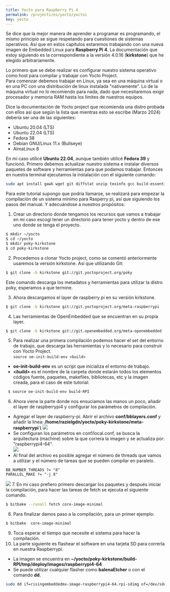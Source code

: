 ```yaml
---
title: Yocto para Raspberry Pi 4
permalink: /projects/es/yocto/yoctoi
key: yocto
---
```


Se dice que la mejor manera de aprender a programar es programando, el mismo principio se sigue respetando para cuestiones de sistemas operativos. Así que en
estos capítulos estaremos trabajando con una nueva imagen de Embedded Linux para **Raspberry Pi 4**. La documentación que estoy siguiendo es la correspondiente a la versión 4.0.16 (**kirkstone**) que he elegido arbitrariamente.    

Lo primero que se debe realizar es configurar nuestro sistema operativo como host para compilar y trabajar con Yocto Project.    
Para comenzar debemos trabajar en Linux, ya sea en una máquina virtual o en una PC con una distribución de linux instalada "nativamente". Lo de la máquina virtual no lo recomiendo para nada,  dado que necesitaremos exigir procesador y memoria RAM hasta los límites de nuestros equipos.   

Dice la documentación de Yocto project que recomienda una  distro probada con ellos así que según la lista que mientras esto se escribe (Marzo 2024) debería ser una de las siguientes:
- Ubuntu 20.04 (LTS)
- Ubuntu 22.04 (LTS)
- Fedora 38
- Debian GNU/Linux 11.x (Bullseye)
- AlmaLinux 8   

En mi caso utilicé **Ubuntu 22.04**, aunque también utilicé **Fedora 39** y funcionó. Primero debemos actualizar nuestro sistema e instalar diversos paquetes de software y herramientas para que podamos trabajar. Entonces en nuestra terminal ejecutamos la instalación con el siguiente comando:    
```bash 
sudo apt install gawk wget git diffstat unzip texinfo gcc build-essential chrpath socat cpio python3 python3-pip python3-pexpect xz-utils debianutils iputils-ping python3-git python3-jinja2 libegl1-mesa libsdl1.2-dev python3-subunit mesa-common-dev zstd liblz4-tool file locales libacl1
```   

Para este tutorial supongo que podría llamarse, se realizará para empezar la compilación de un sistema mínimo para Rasperry pi, así que siguiendo los pasos del manual. Y adecuándose a nuestros propósitos:   
1. Crear un directorio donde tengamos los recursos que vamos a trabajar en mi caso escogí tener un directorio para tener yocto y dentro de ese uno donde se tenga el proyecto.
```bash
$ mkdir ~/yocto   
$ cd ~/yocto     
$ mkdir poky-kirkstone    
$ cd poky-kirkstone   
```
2. Procedemos a clonar Yocto project, como se comentó anteriormente usaremos la versión kirkstone. Así que utilizando Git:      
```bash
$ git clone -b kirkstone git://git.yoctoproject.org/poky
```
Este comando descarga los metadatos y herramientas para utilizar la distro poky, esperamos a que termine.    

3. Ahora descargamos el layer de raspberry pi en su versión kirkstone.     
```bash 
$ git clone -b kirkstone git://git.yoctoproject.org/meta-raspberrypi
```

4. Las herramientas de OpenEmbedded que se encuentran en su propia layer.     
```bash 
$ git clone -b kirkstone git://git.openembedded.org/meta-openembedded
```

5. Para realizar una primera compilación podemos hacer el set del entorno de trabajo, que descarga las herramientas y lo necesario para construir  con Yocto Project.     
`source oe-init-build-env <build>`
 - **oe-init-build-env** es un script que inicializa el entorno de trabajo. 
 - ***\<build\>*** es el nombre de la carpeta donde estarán todos los elementos códigos fuente, paquetes, makefiles, bibliotecas, etc y la imagen creada, para el caso de este tutorial:  
```bash
 $ source oe-init-build-env build-RPI 
```
6. Ahora viene la parte donde nos ensuciamos las manos un poco, añadir el layer de raspberrypi4 y configurar los parámetros de compilación.  
 - Agregar el layer de raspberry-pi. Abrir el archivo **conf/bblayers.conf** y añadir la linea: **/home/razielgdn/yocto/poky-kirkstone/meta-raspberrypi \\**
![](https://raw.githubusercontent.com/razielgdn/risingembeddedmx/site/assets/images/yp/yocto01.png)   
 - Se configuran los parámetros en conf/local.conf, se busca la arquitectura (machine) sobre la que correra la imagen y se actualiza por: "raspberrypi4-64".   
 ![](https://raw.githubusercontent.com/razielgdn/risingembeddedmx/site/assets/images/yp/yocto02.png)   
 - Al final del archivo es posible agregar el número de threads que vamos a utilizar y el número de tareas que se pueden compilar en paralelo.   
  ``` 
  BB_NUMBER_THREADS ?= "8"
  PARALLEL_MAKE ?= "-j 8"
  ```    
  ![](https://raw.githubusercontent.com/razielgdn/risingembeddedmx/site/assets/images/yp/yocto03.png)
7. En mi caso prefiero primero descargar los paquetes y después iniciar la compilación, para hacer las tareas de fetch se ejecuta el siguiente comando.
```bash
$ bitbake --runall fetch core-image-minimal   
```
8. Para finalizar damos paso a la compilación, para un primer ejemplo:
```bash
$ bitbake  core-image-minimal
```
9. Toca esperar el tiempo que necesite el sistema para hacer la compilación.   
10. La parte siguiente es flashear el software en una tarjeta SD para correrla en nuestra Raspberrypi.
  - La imagen se encuentra en **~/yocto/poky-kirkstone/build-RPI/tmp/deploy/images/raspberrypi4-64**
  - Se puede utilizar cualquier flasher como **balenaEtcher** o con el comando **dd**.
```bash
sudo dd if=risingembeddedmx-image-raspberrypi4-64.rpi-sdimg of=/dev/sdc status=progress bs=1M
``` 
